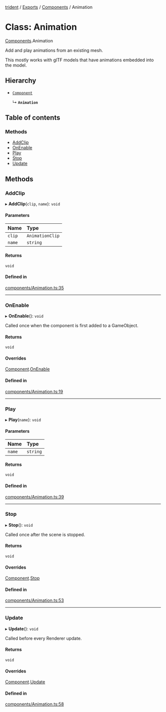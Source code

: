 [trident](../README.md) / [Exports](../modules.md) / [Components](../modules/Components.md) / Animation

# Class: Animation

[Components](../modules/Components.md).Animation

Add and play animations from an existing mesh.

This mostly works with glTF models that have animations embedded into the model.

## Hierarchy

- [`Component`](Components.Component.md)

  ↳ **`Animation`**

## Table of contents

### Methods

- [AddClip](Components.Animation.md#addclip)
- [OnEnable](Components.Animation.md#onenable)
- [Play](Components.Animation.md#play)
- [Stop](Components.Animation.md#stop)
- [Update](Components.Animation.md#update)

## Methods

### AddClip

▸ **AddClip**(`clip`, `name`): `void`

#### Parameters

| Name | Type |
| :------ | :------ |
| `clip` | `AnimationClip` |
| `name` | `string` |

#### Returns

`void`

#### Defined in

[components/Animation.ts:35](https://github.com/AIFanatic/Trident/blob/bbe6ccd/src/components/Animation.ts#L35)

___

### OnEnable

▸ **OnEnable**(): `void`

Called once when the component is first added to a GameObject.

#### Returns

`void`

#### Overrides

[Component](Components.Component.md).[OnEnable](Components.Component.md#onenable)

#### Defined in

[components/Animation.ts:19](https://github.com/AIFanatic/Trident/blob/bbe6ccd/src/components/Animation.ts#L19)

___

### Play

▸ **Play**(`name`): `void`

#### Parameters

| Name | Type |
| :------ | :------ |
| `name` | `string` |

#### Returns

`void`

#### Defined in

[components/Animation.ts:39](https://github.com/AIFanatic/Trident/blob/bbe6ccd/src/components/Animation.ts#L39)

___

### Stop

▸ **Stop**(): `void`

Called once after the scene is stopped.

#### Returns

`void`

#### Overrides

[Component](Components.Component.md).[Stop](Components.Component.md#stop)

#### Defined in

[components/Animation.ts:53](https://github.com/AIFanatic/Trident/blob/bbe6ccd/src/components/Animation.ts#L53)

___

### Update

▸ **Update**(): `void`

Called before every Renderer update.

#### Returns

`void`

#### Overrides

[Component](Components.Component.md).[Update](Components.Component.md#update)

#### Defined in

[components/Animation.ts:58](https://github.com/AIFanatic/Trident/blob/bbe6ccd/src/components/Animation.ts#L58)
